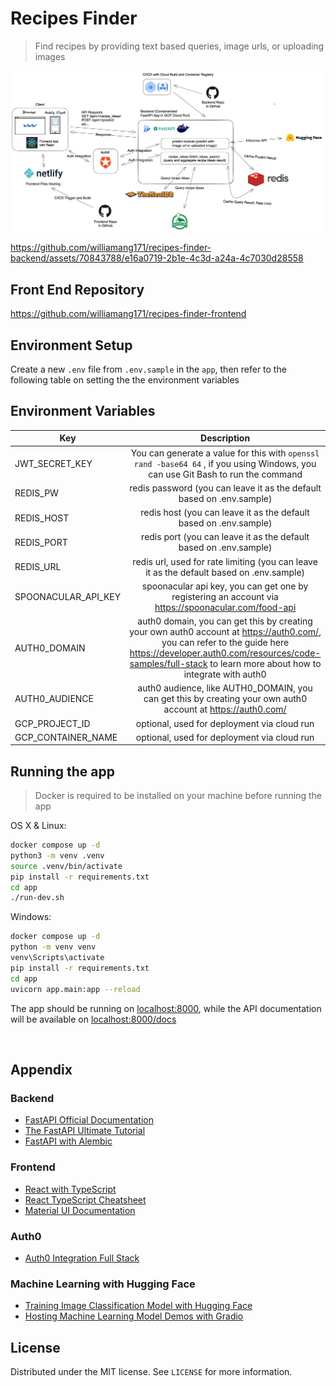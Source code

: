 # Recipes Finder

> Find recipes by providing text based queries, image urls, or uploading images

![alt text](/assets/recipes-finder-v4.png)

https://github.com/williamang171/recipes-finder-backend/assets/70843788/e16a0719-2b1e-4c3d-a24a-4c7030d28558

## Front End Repository

https://github.com/williamang171/recipes-finder-frontend

## Environment Setup

Create a new `.env` file from `.env.sample` in the `app`, then refer to the following table on setting the the environment variables

## Environment Variables

| Key                 |                                                                                                              Description                                                                                                               |
| ------------------- | :------------------------------------------------------------------------------------------------------------------------------------------------------------------------------------------------------------------------------------: |
| JWT_SECRET_KEY      |                                                    You can generate a value for this with `openssl rand -base64 64` , if you using Windows, you can use Git Bash to run the command                                                    |
| REDIS_PW            |                                                                                 redis password (you can leave it as the default based on .env.sample)                                                                                  |
| REDIS_HOST          |                                                                                   redis host (you can leave it as the default based on .env.sample)                                                                                    |
| REDIS_PORT          |                                                                                   redis port (you can leave it as the default based on .env.sample)                                                                                    |
| REDIS_URL           |                                                                        redis url, used for rate limiting (you can leave it as the default based on .env.sample)                                                                        |
| SPOONACULAR_API_KEY |                                                                  spoonacular api key, you can get one by registering an account via https://spoonacular.com/food-api                                                                   |
| AUTH0_DOMAIN        | auth0 domain, you can get this by creating your own auth0 account at https://auth0.com/, you can refer to the guide here https://developer.auth0.com/resources/code-samples/full-stack to learn more about how to integrate with auth0 |
| AUTH0_AUDIENCE      |                                                              auth0 audience, like AUTH0_DOMAIN, you can get this by creating your own auth0 account at https://auth0.com/                                                              |
| GCP_PROJECT_ID      |                                                                                              optional, used for deployment via cloud run                                                                                               |
| GCP_CONTAINER_NAME  |                                                                                              optional, used for deployment via cloud run                                                                                               |

## Running the app

> Docker is required to be installed on your machine before running the app

OS X & Linux:

```sh
docker compose up -d
python3 -m venv .venv
source .venv/bin/activate
pip install -r requirements.txt
cd app
./run-dev.sh
```

Windows:

```sh
docker compose up -d
python -m venv venv
venv\Scripts\activate
pip install -r requirements.txt
cd app
uvicorn app.main:app --reload
```

The app should be running on [localhost:8000](localhost:8000), while the
API documentation will be available on [localhost:8000/docs](localhost:8000/docs)

<br />

## Appendix

### Backend

- [FastAPI Official Documentation](https://fastapi.tiangolo.com/)
- [The FastAPI Ultimate Tutorial](https://christophergs.com/python/2021/12/04/fastapi-ultimate-tutorial/)
- [FastAPI with Alembic](https://testdriven.io/blog/fastapi-sqlmodel/#alembic)

### Frontend

- [React with TypeScript](https://www.youtube.com/watch?v=ydkQlJhodio)
- [React TypeScript Cheatsheet](https://react-typescript-cheatsheet.netlify.app/docs/basic/setup)
- [Material UI Documentation](https://mui.com/material-ui/getting-started/overview/)

### Auth0

- [Auth0 Integration Full Stack](https://developer.auth0.com/resources/code-samples/full-stack)

### Machine Learning with Hugging Face

- [Training Image Classification Model with Hugging Face](https://huggingface.co/docs/transformers/tasks/image_classification)
- [Hosting Machine Learning Model Demos with Gradio](https://huggingface.co/course/chapter9/1)

## License

Distributed under the MIT license. See `LICENSE` for more information.
